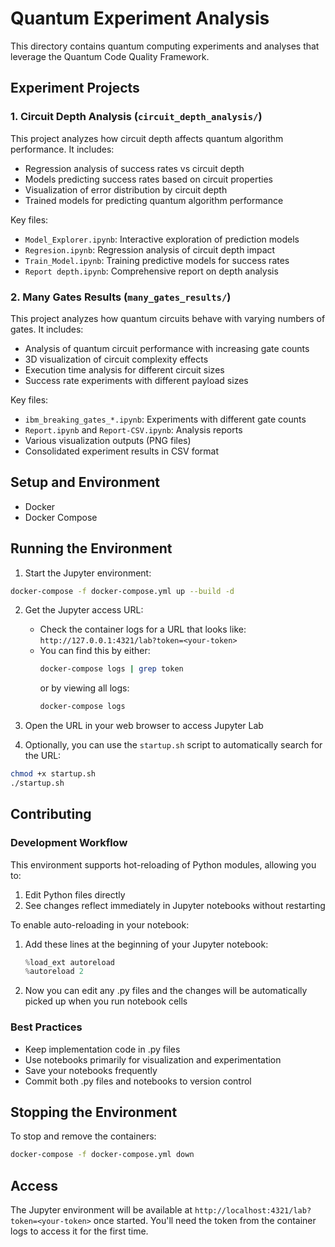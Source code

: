 # Quantum Experiment Analysis

This directory contains quantum computing experiments and analyses that leverage the Quantum Code Quality Framework.

## Experiment Projects

### 1. Circuit Depth Analysis (`circuit_depth_analysis/`)

This project analyzes how circuit depth affects quantum algorithm performance. It includes:

- Regression analysis of success rates vs circuit depth
- Models predicting success rates based on circuit properties
- Visualization of error distribution by circuit depth
- Trained models for predicting quantum algorithm performance

Key files:
- `Model_Explorer.ipynb`: Interactive exploration of prediction models
- `Regresion.ipynb`: Regression analysis of circuit depth impact
- `Train_Model.ipynb`: Training predictive models for success rates
- `Report depth.ipynb`: Comprehensive report on depth analysis

### 2. Many Gates Results (`many_gates_results/`)

This project analyzes how quantum circuits behave with varying numbers of gates. It includes:

- Analysis of quantum circuit performance with increasing gate counts
- 3D visualization of circuit complexity effects
- Execution time analysis for different circuit sizes
- Success rate experiments with different payload sizes

Key files:
- `ibm_breaking_gates_*.ipynb`: Experiments with different gate counts
- `Report.ipynb` and `Report-CSV.ipynb`: Analysis reports
- Various visualization outputs (PNG files)
- Consolidated experiment results in CSV format

## Setup and Environment

- Docker
- Docker Compose

## Running the Environment

1. Start the Jupyter environment:

```bash
docker-compose -f docker-compose.yml up --build -d
```

2. Get the Jupyter access URL:
   - Check the container logs for a URL that looks like: `http://127.0.0.1:4321/lab?token=<your-token>`
   - You can find this by either:
     ```bash
     docker-compose logs | grep token
     ```
     or by viewing all logs:
     ```bash
     docker-compose logs
     ```

3. Open the URL in your web browser to access Jupyter Lab

4. Optionally, you can use the `startup.sh` script to automatically search for the URL:

```bash
chmod +x startup.sh
./startup.sh
```

## Contributing

### Development Workflow

This environment supports hot-reloading of Python modules, allowing you to:
1. Edit Python files directly
2. See changes reflect immediately in Jupyter notebooks without restarting

To enable auto-reloading in your notebook:
1. Add these lines at the beginning of your Jupyter notebook:
   ```python
   %load_ext autoreload
   %autoreload 2
   ```
2. Now you can edit any .py files and the changes will be automatically picked up when you run notebook cells

### Best Practices
- Keep implementation code in .py files
- Use notebooks primarily for visualization and experimentation
- Save your notebooks frequently
- Commit both .py files and notebooks to version control

## Stopping the Environment

To stop and remove the containers:

```bash
docker-compose -f docker-compose.yml down
```

## Access

The Jupyter environment will be available at `http://localhost:4321/lab?token=<your-token>` once started. You'll need the token from the container logs to access it for the first time.